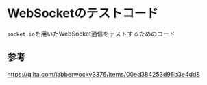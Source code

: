 # WebSocketのテストコード

`socket.io`を用いたWebSocket通信をテストするためのコード

## 参考
https://qiita.com/jabberwocky3376/items/00ed384253d96b3e4dd8
